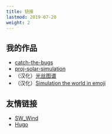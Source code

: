 ```yaml
---
title: 链接
lastmod: 2019-07-20
weight: 2
---
```


## 我的作品

- [catch-the-bugs](https://paro-zo.github.io/catch-the-bugs/)
- [proj-solar-simulation](https://paro-zo.github.io/proj-solar-simulation/)
- （汉化）[光丝图谱](https://paro-zo.github.io/silk/)
- （汉化）[Simulation the world in emoji](https://paro-zo.github.io/simulating/model/)

## 友情链接

- [SW_Wind](https://swwind.me/)
- [Hugo](https://gohugo.io/)
